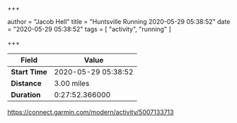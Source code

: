 +++

author = "Jacob Hell"
title = "Huntsville Running 2020-05-29 05:38:52"
date = "2020-05-29 05:38:52"
tags = [
    "activity", "running"
]

+++

<!--more-->

|Field  |Value  |
|--- | --- |
|**Start Time**|2020-05-29 05:38:52|
|**Distance**|3.00 miles|
|**Duration**|0:27:52.366000|

https://connect.garmin.com/modern/activity/5007133713
